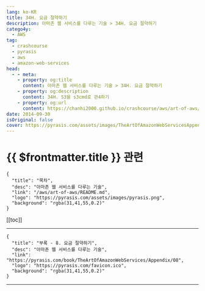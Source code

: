 ```yaml
---
lang: ko-KR
title: 34H. 요금 절약하기
description: 아마존 웹 서비스를 다루는 기술 > 34H. 요금 절약하기
catego4y:
  - AWS
tag: 
  - crashcourse
  - pyrasis
  - aws 
  - amazon-web-services
head:
  - - meta:
    - property: og:title
      content: 아마존 웹 서비스를 다루는 기술 > 34H. 요금 절약하기
    - property: og:description
      content: 34H. S3을 s3cmd로 관4하기
    - property: og:url
      content: https://chanhi2000.github.io/crashcourse/aws/art-of-aws/34H.html
date: 2014-09-30
isOriginal: false
cover: https://pyrasis.com/assets/images/TheArtOfAmazonWebServicesAppendix/16_.png
---
```


# {{ $frontmatter.title }} 관련

```component VPCard
{
  "title": "목차",
  "desc": "아마존 웹 서비스를 다루는 기술",
  "link": "/aws/art-of-aws/README.md",
  "logo": "https://pyrasis.com/assets/images/pyrasis.png",
  "background": "rgba(31,41,55,0.2)"
}
```

[[toc]]

---

```component VPCard
{
  "title": "부록 - 8. 요금 절약하기",
  "desc": "아마존 웹 서비스를 다루는 기술",
  "link": "https://pyrasis.com/book/TheArtOfAmazonWebServices/Appendix/08",
  "logo": "https://pyrasis.com/favicon.ico",
  "background": "rgba(31,41,55,0.2)"
}
```

<!-- TODO: 작성 -->

---

<TagLinks />
